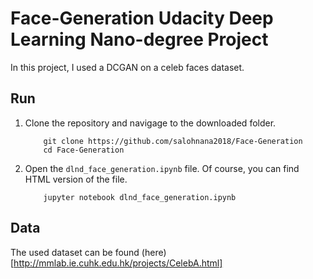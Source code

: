 # Face-Generation Udacity Deep Learning Nano-degree Project

In this project, I used a DCGAN on a celeb faces dataset.


## Run

1. Clone the repository and navigage to the downloaded folder.
	```
		git clone https://github.com/salohnana2018/Face-Generation
		cd Face-Generation
	```
2. Open the `dlnd_face_generation.ipynb` file. Of course, you can find HTML version of the file.
	```
		jupyter notebook dlnd_face_generation.ipynb
## Data
The used dataset can be found (here)[http://mmlab.ie.cuhk.edu.hk/projects/CelebA.html]
